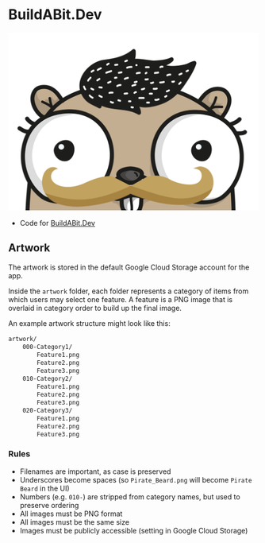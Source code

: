 # BuildABit.Dev

![](./img/gopher.png)

* Code for [BuildABit.Dev](https://BuildABit.Dev)

## Artwork

The artwork is stored in the default Google Cloud Storage account for the app.

Inside the `artwork` folder, each folder represents a category of items from which 
users may select one feature. A feature is a PNG image that is overlaid in category order to
build up the final image.

An example artwork structure might look like this:

```
artwork/
	000-Category1/
		Feature1.png
		Feature2.png
		Feature3.png
	010-Category2/
		Feature1.png
		Feature2.png
		Feature3.png
	020-Category3/
		Feature1.png
		Feature2.png
		Feature3.png
```

### Rules

* Filenames are important, as case is preserved
* Underscores become spaces (so `Pirate_Beard.png` will become `Pirate Beard` in the UI)
* Numbers (e.g. `010-`) are stripped from category names, but used to preserve ordering
* All images must be PNG format
* All images must be the same size
* Images must be publicly accessible (setting in Google Cloud Storage)

